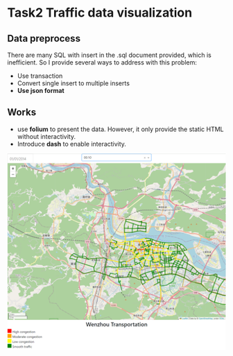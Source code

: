 # Task2 Traffic data visualization

## Data preprocess
There are many SQL with insert in the .sql document provided, which is inefficient. So I provide several ways to address with this problem:
+ Use transaction
+ Convert single insert to multiple inserts
+ **Use json format**

## Works
+ use **folium** to present the data. However, it only provide the static HTML without interactivity.
+ Introduce **dash** to enable interactivity.

![img.png](image/img.png)